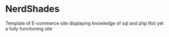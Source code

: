 # NerdShades
Template of E-commerce site displaying knowledge of sql and php
Not yet a fully functioning site
